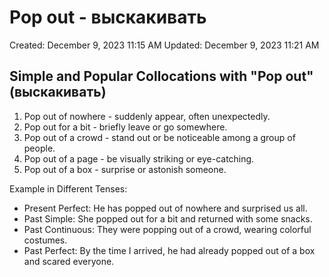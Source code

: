 # Pop out - выскакивать

Created: December 9, 2023 11:15 AM
Updated: December 9, 2023 11:21 AM

## Simple and Popular Collocations with "Pop out" (выскакивать)

1. Pop out of nowhere - suddenly appear, often unexpectedly.
2. Pop out for a bit - briefly leave or go somewhere.
3. Pop out of a crowd - stand out or be noticeable among a group of people.
4. Pop out of a page - be visually striking or eye-catching.
5. Pop out of a box - surprise or astonish someone.

Example in Different Tenses:

- Present Perfect: He has popped out of nowhere and surprised us all.
- Past Simple: She popped out for a bit and returned with some snacks.
- Past Continuous: They were popping out of a crowd, wearing colorful costumes.
- Past Perfect: By the time I arrived, he had already popped out of a box and scared everyone.